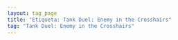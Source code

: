 ```yaml
---
layout: tag_page
title: "Etiqueta: Tank Duel: Enemy in the Crosshairs"
tag: "Tank Duel: Enemy in the Crosshairs"
---
```


